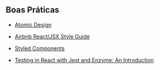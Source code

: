 ## Boas Práticas

- [Atomic Design](https://bradfrost.com/blog/post/atomic-web-design/)

- [Airbnb React/JSX Style Guide](https://github.com/airbnb/javascript/tree/master/react)

- [Styled Components](https://www.styled-components.com/docs)

- [Testing in React with Jest and Enzyme: An Introduction](https://medium.com/@rossbulat/testing-in-react-with-jest-and-enzyme-an-introduction-99ce047dfcf8)
